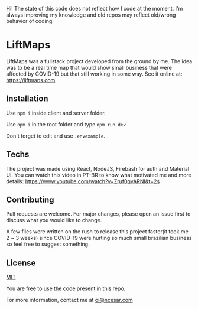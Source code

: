 Hi! The state of this code does not reflect how I code at the moment. I'm always improving my knowledge and old repos may reflect old/wrong behavior of coding.

# LiftMaps

LiftMaps was a fullstack project developed from the ground by me. The idea was to be a real time map that would show small business that were affected by COVID-19 but that still working in some way.
See it online at: https://liftmaps.com

## Installation

Use `npm i` inside client and server folder.

Use `npm i` in the root folder and type `npm run dev`

Don't forget to edit and use `.envexample`.

## Techs

The project was made using React, NodeJS, Firebash for auth and Material UI. You can watch this video in PT-BR to know what motivated me and more details: https://www.youtube.com/watch?v=Zruf0qvARNI&t=2s

## Contributing

Pull requests are welcome. For major changes, please open an issue first to discuss what you would like to change.

A few files were written on the rush to release this project faster(it took me 2 ~ 3 weeks) since COVID-19 were hurting so much small brazilian business so feel free to suggest something.

## License

[MIT](https://choosealicense.com/licenses/mit/)

You are free to use the code present in this repo.

For more information, contact me at oi@ncesar.com
